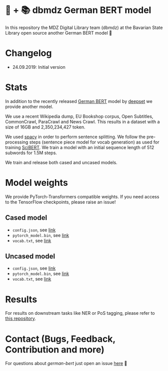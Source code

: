 # 👾 + 📚 dbmdz German BERT model

In this repository the MDZ Digital Library team (dbmdz) at the Bavarian State
Library open source another German BERT model 🎉

# Changelog

* 24.09.2019: Initial version

# Stats

In addition to the recently released [German BERT](https://deepset.ai/german-bert)
model by [deepset](https://deepset.ai/) we provide another model.

We use a recent Wikipedia dump, EU Bookshop corpus, Open Subtitles, CommonCrawl,
ParaCrawl and News Crawl. This results in a dataset with a size of 16GB and
2,350,234,427 token.

We used [spacy](https://spacy.io/) in order to perform sentence splitting. We
follow the pre-processing steps (sentence piece model for vocab generation) as
used for training [SciBERT](https://github.com/allenai/scibert). We train a
model with an initial sequence length of 512 subwords for 1.5M steps.

We train and release both cased and uncased models.

# Model weights

We provide PyTorch-Transformers compatible weights. If you need access to the
TensorFlow checkpoints, please raise an issue!

## Cased model

* `config.json`, see [link](https://schweter.eu/cloud/germabert-base-cased/config.json)
* `pytorch_model.bin`, see [link](https://schweter.eu/cloud/germabert-base-cased/pytorch_model.bin)
* `vocab.txt`, see [link](https://schweter.eu/cloud/germabert-base-cased/vocab.txt)

## Uncased model

* `config.json`, see [link](https://schweter.eu/cloud/germabert-base-uncased/config.json)
* `pytorch_model.bin`, see [link](https://schweter.eu/cloud/germabert-base-uncased/pytorch_model.bin)
* `vocab.txt`, see [link](https://schweter.eu/cloud/germabert-base-uncased/vocab.txt)

# Results

For results on downstream tasks like NER or PoS tagging, please refer to
[this repository](https://github.com/stefan-it/fine-tuned-berts-seq).

# Contact (Bugs, Feedback, Contribution and more)

For questions about *german-bert* just open an issue
[here](https://github.com/dbmdz/german-bert/issues/new) 🤗
